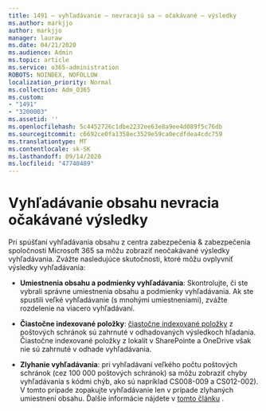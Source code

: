 ```yaml
---
title: 1491 – vyhľadávanie – nevracajú sa – očakávané – výsledky
ms.author: markjjo
author: markjjo
manager: lauraw
ms.date: 04/21/2020
ms.audience: Admin
ms.topic: article
ms.service: o365-administration
ROBOTS: NOINDEX, NOFOLLOW
localization_priority: Normal
ms.collection: Adm_O365
ms.custom:
- "1491"
- "3200003"
ms.assetid: ''
ms.openlocfilehash: 5c4452726c1dbe2232ee63e8a9ee4d089f5c76db
ms.sourcegitcommit: c6692ce0fa1358ec3529e59ca0ecdfdea4cdc759
ms.translationtype: MT
ms.contentlocale: sk-SK
ms.lasthandoff: 09/14/2020
ms.locfileid: "47740489"
---
```

# <a name="content-search-not-returning-expected-results"></a>Vyhľadávanie obsahu nevracia očakávané výsledky

Pri spúšťaní vyhľadávania obsahu z centra zabezpečenia & zabezpečenia spoločnosti Microsoft 365 sa môžu zobraziť neočakávané výsledky vyhľadávania. Zvážte nasledujúce skutočnosti, ktoré môžu ovplyvniť výsledky vyhľadávania:

- **Umiestnenia obsahu a podmienky vyhľadávania**: Skontrolujte, či ste vybrali správne umiestnenia obsahu a podmienky vyhľadávania. Ak ste spustili veľké vyhľadávanie (s mnohými umiestneniami), zvážte rozdelenie na viacero vyhľadávaní.

- **Čiastočne indexované položky**:  [čiastočne indexované položky](https://docs.microsoft.com/microsoft-365/compliance/partially-indexed-items-in-content-search) z poštových schránok sú zahrnuté v odhadovaných výsledkoch hľadania. Čiastočne indexované položky z lokalít v SharePointe a OneDrive však nie sú zahrnuté v odhade vyhľadávania.

- **Zlyhanie vyhľadávania**: pri vyhľadávaní veľkého počtu poštových schránok (cez 100 000 poštových schránok) sa môžu zobraziť chyby vyhľadávania s kódmi chýb, ako sú napríklad CS008-009 a CS012-002). V tomto prípade zopakujte vyhľadávanie len v prípade zlyhaných umiestnení obsahu. Ďalšie informácie nájdete v  [tomto článku](https://docs.microsoft.com/microsoft-365/compliance/retry-failed-content-search) .
